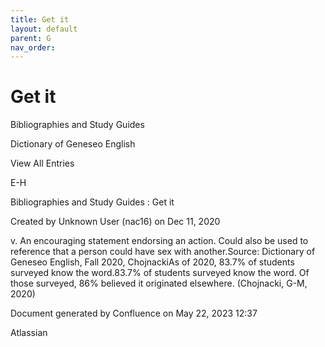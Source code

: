 ```yaml
---
title: Get it
layout: default
parent: G
nav_order:
---
```


# Get it

Bibliographies and Study Guides

Dictionary of Geneseo English

View All Entries

E-H

Bibliographies and Study Guides : Get it

Created by  Unknown User (nac16) on Dec 11, 2020

v. An encouraging statement endorsing an action. Could also be used to reference that a person could have sex with another.Source: Dictionary of Geneseo English, Fall 2020, ChojnackiAs of 2020, 83.7% of students surveyed know the word.83.7% of students surveyed know the word. Of those surveyed, 86% believed it originated elsewhere. (Chojnacki, G-M, 2020)

Document generated by Confluence on May 22, 2023 12:37

Atlassian
